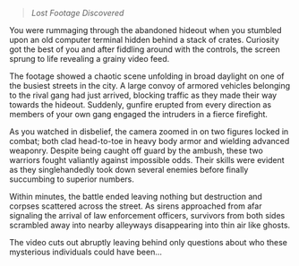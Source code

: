 >*Lost Footage Discovered*

You were rummaging through the abandoned hideout when you stumbled upon an old computer terminal hidden behind a stack of crates. Curiosity got the best of you and after fiddling around with the controls, the screen sprung to life revealing a grainy video feed.

The footage showed a chaotic scene unfolding in broad daylight on one of the busiest streets in the city. A large convoy of armored vehicles belonging to the rival gang had just arrived, blocking traffic as they made their way towards the hideout. Suddenly, gunfire erupted from every direction as members of your own gang engaged the intruders in a fierce firefight.

As you watched in disbelief, the camera zoomed in on two figures locked in combat; both clad head-to-toe in heavy body armor and wielding advanced weaponry. Despite being caught off guard by the ambush, these two warriors fought valiantly against impossible odds. Their skills were evident as they singlehandedly took down several enemies before finally succumbing to superior numbers.

Within minutes, the battle ended leaving nothing but destruction and corpses scattered across the street. As sirens approached from afar signaling the arrival of law enforcement officers, survivors from both sides scrambled away into nearby alleyways disappearing into thin air like ghosts.

The video cuts out abruptly leaving behind only questions about who these mysterious individuals could have been...
